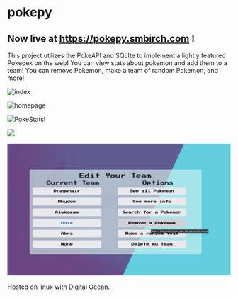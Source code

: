# pokepy

## Now live at https://pokepy.smbirch.com !

This project utilizes the PokeAPI and SQLIte to implement a lightly featured Pokedex on the web! You can view stats about pokemon and add them to a team! You can remove Pokemon, make a team of random Pokemon, and more!

![index](https://raw.githubusercontent.com/smbirch/pokepy_flask/main/content/index.png)

![homepage](https://raw.githubusercontent.com/smbirch/pokepy_flask/main/content/userhome.png)

![PokeStats!](https://raw.githubusercontent.com/smbirch/pokepy_flask/main/content/see_mon.png)

![](https://raw.githubusercontent.com/smbirch/pokepy_flask/main/content/all_mons.png)

![](https://raw.githubusercontent.com/smbirch/pokepy_flask/main/content/remove_mon.png)

Hosted on linux with Digital Ocean.
